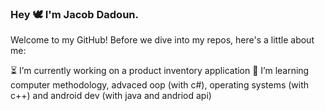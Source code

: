 ### Hey 🕊 I'm Jacob Dadoun.

Welcome to my GitHub! Before we dive into my repos, here's a little about me:

⏳ I’m currently working on a product inventory application
🚀 I’m learning computer methodology, advaced oop (with c#), operating systems (with c++) and android dev (with java and andriod api)



<!--
**jacobdadoun/jacobdadoun** is a ✨ _special_ ✨ repository because its `README.md` (this file) appears on your GitHub profile.

- 🔭 I’m currently working on a product inventory application
- 🌱 I’m currently taking computer methodology, advaced oop (with c#), operating systems (with c++) and android dev (with java and andriod api)
- 👯 I’m looking to collaborate by bringing creative solutions to any of my contributions
- 💬 Ask me about my greatest acheivements 
- 📫 Slack me some! https://twitter.com/lookitsjacques
-->

